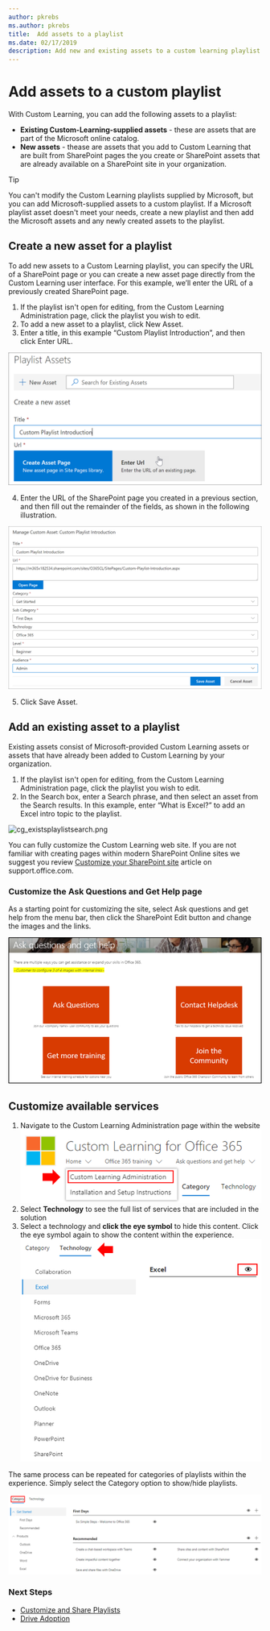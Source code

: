 ```yaml
---
author: pkrebs
ms.author: pkrebs
title:  Add assets to a playlist
ms.date: 02/17/2019
description: Add new and existing assets to a custom learning playlist
---
```


# Add assets to a custom playlist

With Custom Learning, you can add the following assets to a playlist:

- **Existing Custom-Learning-supplied assets** - these are assets that are part of the Microsoft online catalog. 
- **New assets** - thease are assets that you add to Custom Learning that are built from SharePoint pages the you create or SharePoint assets that are already available on a SharePoint site in your organization. 

> [!TIP]
> You can't modify the Custom Learning playlists supplied by Microsoft, but you can add Microsoft-supplied assets to a custom playlist. If a Microsoft playlist asset doesn't meet your needs, create a new playlist and then add the Microsoft assets and any newly created assets to the playlist. 

## Create a new asset for a playlist

To add new assets to a Custom Learning playlist, you can specify the URL of a SharePoint page or you can create a new asset page directly from the Custom Learning user interface. For this example, we’ll enter the URL of a previously created SharePoint page.  

1.	If the playlist isn't open for editing, from the Custom Learning Administration page, click the playlist you wish to edit. 
2. To add a new asset to a playlist, click New Asset. 
3. Enter a title, in this example “Custom Playlist Introduction”, and then click Enter URL.

![cg_newplaylistasseturl.png](media/cg_newplaylistasseturl.png)

4. Enter the URL of the SharePoint page you created in a previous section, and then fill out the remainder of the fields, as shown in the following illustration.

![cg_newplaylistassetdetails.png](media/cg_newplaylistassetdetails.png)

5. Click Save Asset. 

## Add an existing asset to a playlist

Existing assets consist of Microsoft-provided Custom Learning assets or assets that have already been added to Custom Learning by your organization. 

1.	If the playlist isn't open for editing, from the Custom Learning Administration page, click the playlist you wish to edit. 
2. In the Search box, enter a Search phrase, and then select an asset from the Search results. In this example, enter “What is Excel?” to add an Excel intro topic to the playlist.

![cg_existsplaylistsearch.png](media/cg_existsplaylistsearch.png)


You can fully customize the Custom Learning web site. If you are not familiar with creating pages within modern SharePoint Online sites we suggest you review [Customize your SharePoint site](https://support.office.com/en-us/article/customize-your-sharepoint-site-320b43e5-b047-4fda-8381-f61e8ac7f59b) article on support.office.com. 

### Customize the **Ask Questions and Get Help** page

As a starting point for customizing the site, select Ask questions and get help from the menu bar, then click the SharePoint Edit button and change the images and the links. 

![custom_ask.png](media/custom_ask.png)

## Customize available services

1.	Navigate to the Custom Learning Administration page within the website
![custom_admin.png](media/custom_admin.png)
1. Select **Technology** to see the full list of services that are included in the solution
1. Select a technology and **click the eye symbol** to hide this content.  Click the eye symbol again to show the content within the experience. 
![custom](media/custom_techlist.png)

The same process can be repeated for categories of playlists within the experience.  Simply select the Category option to show/hide playlists. 

![custom_cat.png](media/custom_cat.png)

### Next Steps

- [Customize and Share Playlists](customplaylist.md)
- [Drive Adoption](driveadoption.md) 